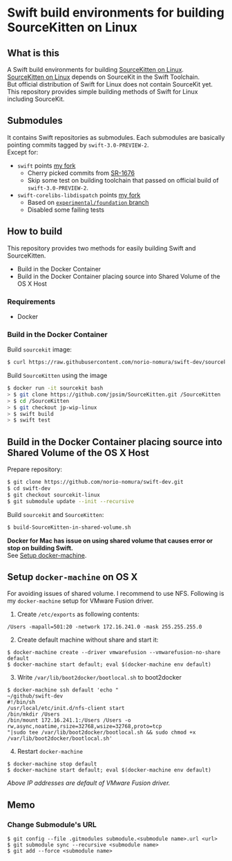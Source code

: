 # Swift build environments for building SourceKitten on Linux

## What is this
A Swift build environments for building [SourceKitten on Linux](https://github.com/jpsim/SourceKitten/pull/223).  
[SourceKitten on Linux](https://github.com/jpsim/SourceKitten/pull/223) depends on SourceKit in the Swift Toolchain.  
But official distribution of Swift for Linux does not contain SourceKit yet.   
This repository provides simple building methods of Swift for Linux including SourceKit.  

## Submodules
It contains Swift repositories as submodules. Each submodules are basically pointing commits tagged by `swift-3.0-PREVIEW-2`.  
Except for:
- `swift` points [my fork](https://github.com/norio-nomura/swift/tree/sourcekit-linux-preview-2)   
  - Cherry picked commits from [SR-1676](https://bugs.swift.org/browse/SR-1676)
  - Skip some test on building toolchain that passed on official build of `swift-3.0-PREVIEW-2`.
- `swift-corelibs-libdispatch` points [my fork](https://github.com/norio-nomura/swift-corelibs-libdispatch/tree/sourcekit-linux-preview-2)
  - Based on [`experimental/foundation` branch](https://github.com/apple/swift-corelibs-libdispatch/tree/experimental/foundation)
  - Disabled some failing tests

## How to build
This repository provides two methods for easily building Swift and SourceKitten.

- Build in the Docker Container
- Build in the Docker Container placing source into Shared Volume of the OS X Host

### Requirements
- Docker

### Build in the Docker Container
Build `sourcekit` image:
```sh
$ curl https://raw.githubusercontent.com/norio-nomura/swift-dev/sourcekit-linux/Dockerfile-build-SourceKit-in-container | docker build -t sourcekit -
```

Build `SourceKitten` using the image
```sh
$ docker run -it sourcekit bash
> $ git clone https://github.com/jpsim/SourceKitten.git /SourceKitten
> $ cd /SourceKitten
> $ git checkout jp-wip-linux
> $ swift build
> $ swift test
```

## Build in the Docker Container placing source into Shared Volume of the OS X Host
Prepare repository:
```sh
$ git clone https://github.com/norio-nomura/swift-dev.git
$ cd swift-dev
$ git checkout sourcekit-linux
$ git submodule update --init --recursive
```

Build `sourcekit` and `SourceKitten`:
```sh
$ build-SourceKitten-in-shared-volume.sh
```

**Docker for Mac has issue on using shared volume that causes error or stop on building Swift.**  
See [Setup docker-machine](#setup-docker-machine-on-os-x).

## Setup `docker-machine` on OS X
For avoiding issues of shared volume. I recommend to use NFS.
Following is my `docker-machine` setup for VMware Fusion driver.

1. Create `/etc/exports` as following contents:
  ```exports
  /Users -mapall=501:20 -network 172.16.241.0 -mask 255.255.255.0
  ```

2. Create default machine without share and start it:
  ```console
  $ docker-machine create --driver vmwarefusion --vmwarefusion-no-share default
  $ docker-machine start default; eval $(docker-machine env default)
  ```

3. Write `/var/lib/boot2docker/bootlocal.sh` to boot2docker
  ```console
  $ docker-machine ssh default 'echo "                                                                                                                   ~/github/swift-dev
  #!/bin/sh
  /usr/local/etc/init.d/nfs-client start
  /bin/mkdir /Users
  /bin/mount 172.16.241.1:/Users /Users -o rw,async,noatime,rsize=32768,wsize=32768,proto=tcp
  "|sudo tee /var/lib/boot2docker/bootlocal.sh && sudo chmod +x /var/lib/boot2docker/bootlocal.sh'
  ```

4. Restart `docker-machine`
  ```console
  $ docker-machine stop default
  $ docker-machine start default; eval $(docker-machine env default)
  ```

*Above IP addresses are default of VMware Fusion driver.*

## Memo

### Change Submodule's URL
```console
$ git config --file .gitmodules submodule.<submodule name>.url <url>
$ git submodule sync --recursive <submodule name>
$ git add --force <submodule name>
```
